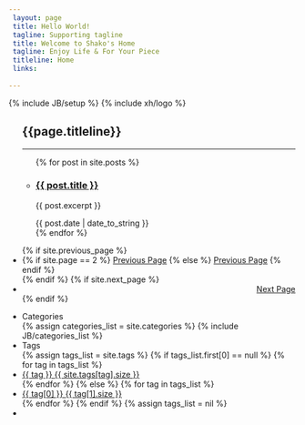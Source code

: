 ```yaml
---
 layout: page
 title: Hello World!
 tagline: Supporting tagline
 title: Welcome to Shako's Home
 tagline: Enjoy Life & For Your Piece
 titleline: Home
 links: 
  
---
```

{% include JB/setup %}
{% include xh/logo %}
<div>
<ul class="posts">
<h2 id="index_titleline">{{page.titleline}}</h2>
<hr id="index_line" />
<div class="span8 pull-left">
  <ul class="posts index_posts span8">
  <!-- for post in site.posts -->
  {% for post in site.posts %}
   
   <li>
<div class="index_intro span6">
<h3 class="index_title"><a href="{{ BASE_PATH }}{{ post.url }}">{{ post.title }}</a></h3>
<p class="index_excerpt">{{ post.excerpt }}</p>
</div>
  <span class="index_date span2">{{ post.date | date_to_string }}</span>
  </li>
   {% endfor %}
</ul>
</div>
  </ul>
  <ul class="pager">
   {% if site.previous_page %}
   <li class="previous">
   {% if site.page == 2 %}
   <a href="/" rel="bookmark">Previous Page</a>
   {% else %}
   <a href="/page{{ site.previous_page }}" rel="bookmark">Previous Page</a>
   {% endif %}
   </li>
   {% endif %}
   {% if site.next_page %}
   <li class="next">
   <a href="/page{{ site.next_page }}" rel="bookmark" style="float:right">Next Page</a>
   </li>
   {% endif %}
  </ul>
</div>
 

<div id="aside" class="well sidebar-nav">
<ul class="nav nav-list">
 
  <li class="nav-header">Categories</li>
  {% assign categories_list = site.categories %}
  {% include JB/categories_list %}
 
  <li class="nav-header">Tags</li>
  {% assign tags_list = site.tags %}
  {% if tags_list.first[0] == null %}
  {% for tag in tags_list %} 
  <li class="index_tags"><a href="{{ BASE_PATH }}{{ site.JB.tags_path }}#{{ tag }}-ref">{{ tag }} <span>{{ site.tags[tag].size }}</span></a></li>
  {% endfor %}
  {% else %}
  {% for tag in tags_list %} 
  <li class="index_tags"><a href="{{ BASE_PATH }}{{ site.JB.tags_path }}#{{ tag[0] }}-ref">{{ tag[0] }} <span>{{ tag[1].size }}</span></a></li>
  {% endfor %}
  {% endif %}
  {% assign tags_list = nil %}
  <li class="clear"></li>
</ul>
</div>
